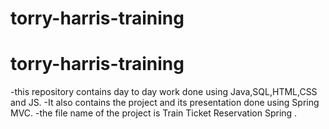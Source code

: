 # torry-harris-training
# torry-harris-training
-this repository contains day to day work done using Java,SQL,HTML,CSS and JS.
-It also contains the project and its presentation done using Spring MVC. 
-the file name of the project is Train Ticket Reservation Spring .
